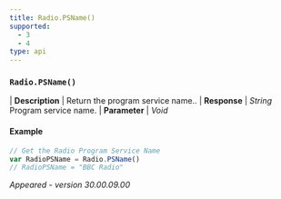 ```yaml
---
title: Radio.PSName()
supported:
  - 3
  - 4
type: api
---
```


### `Radio.PSName()`

| **Description** | Return the program service name..
| **Response** | *String*  Program service name.
| **Parameter**   | *Void*

#### Example

```javascript
// Get the Radio Program Service Name
var RadioPSName = Radio.PSName()
// RadioPSName = "BBC Radio"
```

*Appeared - version 30.00.09.00*